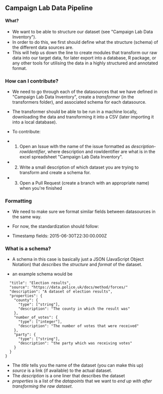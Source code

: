 ## Campaign Lab Data Pipeline

#### What?

* We want to be able to structure our dataset (see "Campaign Lab Data Inventory").
* In order to do this, we first should define what the structure (schema) of the different data sources are.
* This will help us down the line to create modules that transform our raw data into our target data, for later export into a database, R package, or any other tools for utilising the data in a highly structured and annotated format.

### How can I contribute?

* We need to go through each of the datasources that we have defined in "Campaign Lab Data Inventory", create a *transformer* (in the transformers folder), and associated schema for each datasource.
* The transformer should be able to be run in a machine locally, downloading the data and transforming it into a CSV (later importing it into a local database).
* To contribute:

* 1. Open an Issue with the name of the issue formatted as *description-rowIdentifier*, where description and rowIdentifier are what is in the excel spreadsheet "Campaign Lab Data Inventory".
* 2. Write a small description of which dataset you are trying to transform and create a schema for.
* 3. Open a Pull Request (create a branch with an appropriate name) when you're finished

### Formatting

* We need to make sure we format similar fields between datasources in the same way.

* For now, the standardization should follow:

* Timestamp fields: 2015-06-30T22:30:00.000Z

### What is a schema?

* A schema in this case is basically just a JSON (JavaScript Object Notation) that *describes* the *structure* and *format* of the dataset.

* an example schema would be

```{
  "title": "Election results",
  "source": "https://data.police.uk/docs/method/forces/"
  "description": "A dataset of election results",
  "properties": {
    "county": {
      "type": ["string"],
      "description": "The county in which the result was"
    },
    "number_of_votes": {
      "type": ["integer"],
      "description": "The number of votes that were received"
    },
    "party": {
      "type": ["string"],
      "description": "the party which was receiving votes"
    }
  }
}
```

* The *title* tells you the name of the dataset (you can make this up)
* *source* is a link (if available) to the actual dataset.
* The *description* is a one liner that describes the dataset
* *properties* is a list of the *datapoints* that we want to *end up with after transforming the raw dataset*.
